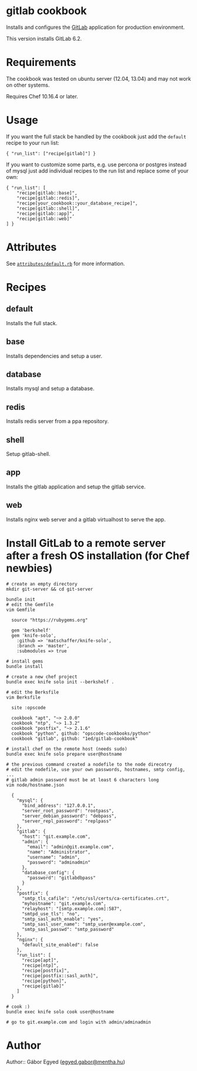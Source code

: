 # gitlab cookbook

Installs and configures the [GitLab](https://github.com/gitlabhq/gitlabhq)
application for production environment.

This version installs GitLab 6.2.

# Requirements

The cookbook was tested on ubuntu server (12.04, 13.04) and may not work on other systems.

Requires Chef 10.16.4 or later.


# Usage

If you want the full stack be handled by the cookbook just add the `default`
recipe to your run list:

    { "run_list": ["recipe[gitlab]"] }

If you want to customize some parts, e.g. use percona or postgres instead of mysql
just add individual recipes to the run list and replace some of your own:

    { "run_list": [
        "recipe[gitlab::base]",
        "recipe[gitlab::redis]",
        "recipe[your_cookbook::your_database_recipe]",
        "recipe[gitlab::shell]",
        "recipe[gitlab::app]",
        "recipe[gitlab::web]"
    ] }

# Attributes

See [`attributes/default.rb`](attributes/default.rb) for more information.


# Recipes

## default

Installs the full stack.

## base

Installs dependencies and setup a user.

## database

Installs mysql and setup a database.

## redis

Installs redis server from a ppa repository.

## shell

Setup gitlab-shell.

## app

Installs the gitlab application and setup the gitlab service.

## web

Installs nginx web server and a gitlab virtualhost to serve the app.


# Install GitLab to a remote server after a fresh OS installation (for Chef newbies)

    # create an empty directory
    mkdir git-server && cd git-server

    bundle init
    # edit the Gemfile
    vim Gemfile

      source "https://rubygems.org"

      gem 'berkshelf'
      gem 'knife-solo',
        :github => 'matschaffer/knife-solo',
        :branch => 'master',
        :submodules => true

    # install gems
    bundle install

    # create a new chef project
    bundle exec knife solo init --berkshelf .

    # edit the Berksfile
    vim Berksfile

      site :opscode

      cookbook "apt", "~> 2.0.0"
      cookbook "ntp", "~> 1.3.2"
      cookbook "postfix", "~> 2.1.6"
      cookbook "python", github: "opscode-cookbooks/python"
      cookbook "gitlab", github: "1ed/gitlab-cookbook"

    # install chef on the remote host (needs sudo)
    bundle exec knife solo prepare user@hostname

    # the previous command created a nodefile to the node direcotry
    # edit the nodefile, use your own passwords, hostnames, smtp config, ...
    # gitlab admin password must be at least 6 characters long
    vim node/hostname.json

      {
        "mysql": {
          "bind_address": "127.0.0.1",
          "server_root_password": "rootpass",
          "server_debian_password": "debpass",
          "server_repl_password": "replpass"
        },
        "gitlab": {
          "host": "git.example.com",
          "admin": {
            "email": "admin@git.example.com",
            "name": "Administrator",
            "username": "admin",
            "password": "adminadmin"
          },
          "database_config": {
            "password": "gitlabdbpass"
          }
        },
        "postfix": {
          "smtp_tls_cafile": "/etc/ssl/certs/ca-certificates.crt",
          "myhostname": "git.example.com",
          "relayhost": "[smtp.example.com]:587",
          "smtpd_use_tls": "no",
          "smtp_sasl_auth_enable": "yes",
          "smtp_sasl_user_name": "smtp_user@example.com",
          "smtp_sasl_passwd": "smtp_password"
        },
        "nginx": {
          "default_site_enabled": false
        },
        "run_list": [
          "recipe[apt]",
          "recipe[ntp]",
          "recipe[postfix]",
          "recipe[postfix::sasl_auth]",
          "recipe[python]",
          "recipe[gitlab]"
        ]
      }

    # cook :)
    bundle exec knife solo cook user@hostname

    # go to git.example.com and login with admin/adminadmin


# Author

Author:: Gábor Egyed (<egyed.gabor@mentha.hu>)
